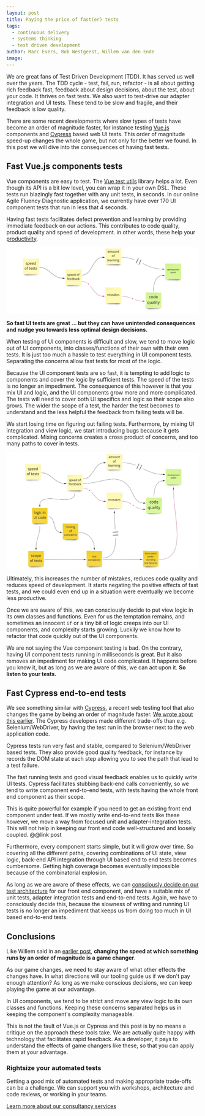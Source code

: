 ```yaml
---
layout: post
title: Paying the price of fast(er) tests
tags:
  - continuous delivery
  - systems thinking
  - test driven development
author: Marc Evers, Rob Westgeest, Willem van den Ende
image:
---
```


We are great fans of Test Driven Development (TDD). It has served us well over
the years. The TDD cycle - test, fail, run, refactor - is all about getting rich
feedback fast, feedback about design decisions, about the test, about your code.
It thrives on fast tests. We also want to test-drive our adapter integration and
UI tests. These tend to be slow and fragile, and their feedback is low quality.

There are some recent developments where slow types of tests have become an
order of magnitude faster, for instance testing [Vue.js](https://vuejs.org)
components and [Cypress](https://www.cypress.io/) based web UI tests. This order
of magnitude speed-up changes the whole game, but not only for the better we
found. In this post we will dive into the consequences of having fast tests.

## Fast Vue.js components tests

Vue components are easy to test. The [Vue test
utils](https://vue-test-utils.vuejs.org/) library helps a lot. Even though its
API is a bit low level, you can wrap it in your own DSL. These tests run
blazingly fast together with any unit tests, in seconds. In our online Agile
Fluency Diagnostic application, we currently have over 170 UI component tests
that run in less that 4 seconds.

Having fast tests facilitates defect prevention and learning by providing
immediate feedback on our actions. This contributes to code quality, product
quality and speed of development. in other words, these help your
[productivity](/2020/10/26/under-pressure.html#productivity).

![beneficial effects of fast tests](/attachments/blogposts/2020/fast-test-effects-1.jpg)

**So fast UI tests are great ... but they can have unintended consequences and
nudge you towards less optimal design decisions.**

When testing of UI components is difficult and slow, we tend to move logic out
of UI components, into classes/functions of their own with their own tests. It
is just too much a hassle to test everything in UI component tests. Separating
the concerns allow fast tests for most of the logic.

Because the UI component tests are so fast, it is tempting to add logic to
components and cover the logic by sufficient tests. The speed of the tests is no
longer an impediment. The consequence of this however is that you mix UI and
logic, and the UI components grow more and more complicated. The tests will need
to cover both UI specifics and logic so their scope also grows. The wider the
scope of a test, the harder the test becomes to understand and the less helpful
the feedback from failing tests will be.

We start losing time on figuring out failing tests. Furthermore, by mixing UI
integration and view logic, we start introducing bugs because it gets
complicated. Mixing concerns creates a cross product of concerns, and too many
paths to cover in tests.

![negative effects of fast tests](/attachments/blogposts/2020/fast-test-effects-2.jpg)

Ultimately, this increases the number of mistakes, reduces code quality and
reduces speed of development. It starts negating the positive effects of fast
tests, and we could even end up in a situation were eventually we become less
productive.

Once we are aware of this, we can consciously decide to put view logic in its
own classes and functions. Even for us the temptation remains, and sometimes an
innocent `if` or a tiny bit of logic creeps into our UI components, and
complexity starts growing. Luckily we know how to refactor that code quickly out
of the UI components.

We are not saying the Vue component testing is bad. On the contrary, having UI
component tests running in milliseconds is great. But it also removes an
impediment for making UI code complicated. It happens before you know it, but as long as we are aware of this, we can act upon it. **So listen to your tests.** 

## Fast Cypress end-to-end tests

We see something similar with [Cypress](https://cypress.io), a recent web
testing tool that also changes the game by being an order of magnitude faster.
[We wrote about this earlier](/2020/10/23/cypress-first-impressions.html). The
Cypress developers made different trade-offs than e.g. Selenium/WebDriver, by
having the test run in the browser next to the web application code.

Cypress tests run very fast and stable, compared to Selenium/WebDriver based
tests. They also provide good quality feedback, for instance by records the DOM
state at each step allowing you to see the path that lead to a test failure.

The fast running tests and good visual feedback enables us to quickly write UI
tests. Cypress facilitates stubbing back-end calls conveniently, so we tend to
write component end-to-end tests, with tests having the whole front end
component as their scope.

This is quite powerful for example if you need to get an existing front end
component under test. If we mostly write end-to-end tests like these however, we
move a way from focused unit and adapter-integration tests. This will not help
in keeping our front end code well-structured and loosely coupled. @@link post

Furthermore, every component starts simple, but it will grow over time. So
covering all the different paths, covering combinations of UI state, view logic,
back-end API integration through UI based end to end tests becomes cumbersome.
Getting high coverage becomes eventually impossible because of the combinatorial
explosion.

As long as we are aware of these effects, we can [consciously decide on our test
architecture](/2020/09/17/test-architecture.html) for our front end component,
and have a suitable mix of unit tests, adapter integration tests and end-to-end
tests. Again, we have to consciously decide this, because the slowness of
writing and running UI tests is no longer an impediment that keeps us from doing
too much in UI based end-to-end tests.

## Conclusions

Like Willem said in an [earlier post](/2020/10/23/cypress-first-impressions.html), **changing the speed at which something runs by an order of magnitude is a game changer**.

As our game changes, we need to stay aware of what other effects the changes
have. In what directions will our tooling guide us if we don't pay enough
attention? As long as we make conscious decisions, we can keep playing the game
at our advantage.

In UI components, we tend to be strict and move any view logic to its own classes and functions. Keeping these concerns separated helps us in keeping the component's complexity manageable. 

This is not the fault of Vue.js or Cypress and this post is by no means a
critique on the approach these tools take. We are actually quite happy with
technology that facilitates rapid feedback. As a developer, it pays to understand the effects of game changers like these, so that you can apply them at your advantage.

<aside>
  <h3>Rightsize your automated tests</h3>
  <p>Getting a good mix of automated tests and making appropriate trade-offs can be a challenge. We can support you with workshops, architecture and code reviews, or working in your teams.</p>
  <p><div>
    <a href="/consulting">Learn more about our consultancy services</a>
  </div></p>
</aside>
